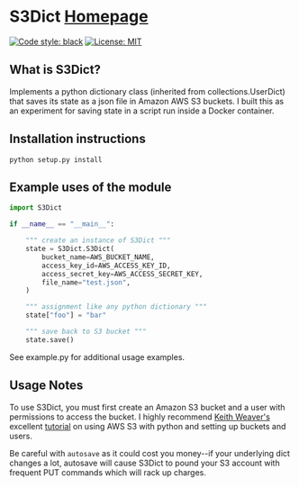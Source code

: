 S3Dict [Homepage](https://github.com/RhetTbull/s3dict)
========

[![Code style: black](https://img.shields.io/badge/code%20style-black-000000.svg)](https://github.com/python/black)
[![License: MIT](https://img.shields.io/badge/License-MIT-yellow.svg)](https://opensource.org/licenses/MIT)


What is S3Dict?
-----------------

Implements a python dictionary class (inherited from collections.UserDict) that saves its state as
a json file in Amazon AWS S3 buckets.  I built this as an experiment for saving state in a script
run inside a Docker container.  

Installation instructions
-------------------------

	python setup.py install


Example uses of the module
--------------------------

```python
import S3Dict

if __name__ == "__main__":

    """ create an instance of S3Dict """
    state = S3Dict.S3Dict(
        bucket_name=AWS_BUCKET_NAME,
        access_key_id=AWS_ACCESS_KEY_ID,
        access_secret_key=AWS_ACCESS_SECRET_KEY,
        file_name="test.json",
    )

    """ assignment like any python dictionary """
    state["foo"] = "bar"

    """ save back to S3 bucket """
    state.save()

```

See example.py for additional usage examples.

Usage Notes
-----------

To use S3Dict, you must first create an Amazon S3 bucket and a user with permissions to access the bucket.
I highly recommend [Keith Weaver's](https://github.com/keithweaver) excellent [tutorial](https://github.com/keithweaver/python-aws-s3) on using AWS S3 with python and setting up buckets and users.

Be careful with ```autosave``` as it could cost you money--if your underlying dict changes a lot, autosave will
cause S3Dict to pound your S3 account with frequent PUT commands which will rack up charges.


